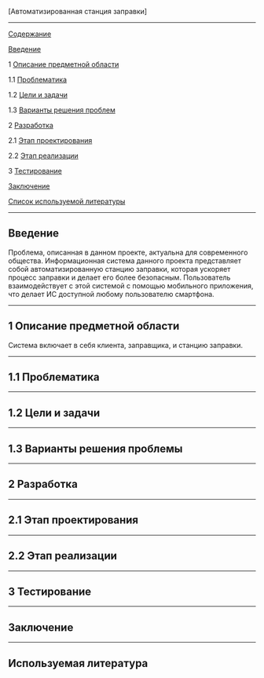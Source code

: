 [Автоматизированная станция заправки]

***

[Содержание](#содержание)

[Введение](#введение)

1 [Описание предметной области](#предметная_область)

1.1 [Проблематика](#проблематика)

1.2 [Цели и задачи](#цели_и_задачи)

1.3 [Варианты решения проблем](#решение_проблем)

2 [Разработка](#разработка)

2.1 [Этап проектирования](#проектирование)

2.2 [Этап реализации](#реализация)

3 [Тестирование](#тестирование)

[Заключение](#заключение)

[Список используемой литературы](#ссылки)

***

## Введение <a name="введение"></a>
Проблема, описанная в данном проекте, актуальна для современного общества. Информационная система данного проекта представляет собой автоматизированную станцию заправки, которая ускоряет процесс заправки и делает его более безопасным. Пользователь взаимодействует с этой системой с помощью мобильного приложения, что делает ИС доступной любому пользователю смартфона. 

***
## 1 Описание предметной области <a name="предметная_область"></a>
Система включает в себя клиента, заправщика, и станцию заправки. 

***
## 1.1 Проблематика <a name="проблематика"></a>
***
## 1.2 Цели и задачи <a name="цели_и_задачи"></a>
***
## 1.3 Варианты решения проблемы <a name="проблемы_решения_проблемы"></a>
***
## 2 Разработка <a name="разработка"></a>
***
## 2.1 Этап проектирования <a name="этап_проектирования"></a>
***
## 2.2 Этап реализации <a name="реализация"></a>
***
## 3 Тестирование <a name="тестирование"></a>
***
## Заключение <a name="заключение"></a>
***
## Используемая литература <a name="используемая_литература"></a>



